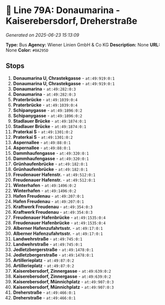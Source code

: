 # 🚌 Line 79A: Donaumarina - Kaiserebersdorf, Dreherstraße

*Generated on 2025-06-23 15:13:09*

**Type:** Bus
**Agency:** Wiener Linien GmbH & Co KG
**Description:** None
**URL:** None
**Color:** `#0A295D`

## Stops

1. **Donaumarina U, Chrastekgasse** - `at:49:919:0:1`
2. **Donaumarina U, Chrastekgasse** - `at:49:919:0:1`
3. **Donaumarina** - `at:49:282:0:3`
4. **Donaumarina** - `at:49:282:0:3`
5. **Praterbrücke** - `at:49:1039:0:4`
6. **Praterbrücke** - `at:49:1039:0:4`
7. **Schipanygasse** - `at:49:1896:0:2`
8. **Schipanygasse** - `at:49:1896:0:2`
9. **Stadlauer Brücke** - `at:49:1874:0:1`
10. **Stadlauer Brücke** - `at:49:1874:0:1`
11. **Praterkai S** - `at:49:1301:0:2`
12. **Praterkai S** - `at:49:1301:0:2`
13. **Aspernallee** - `at:49:88:0:1`
14. **Aspernallee** - `at:49:88:0:1`
15. **Dammhaufengasse** - `at:49:320:0:1`
16. **Dammhaufengasse** - `at:49:320:0:1`
17. **Grünhaufenbrücke** - `at:49:182:0:1`
18. **Grünhaufenbrücke** - `at:49:182:0:1`
19. **Freudenauer Hafenstr.** - `at:49:512:0:1`
20. **Freudenauer Hafenstr.** - `at:49:512:0:1`
21. **Winterhafen** - `at:49:1496:0:2`
22. **Winterhafen** - `at:49:1496:0:2`
23. **Hafen Freudenau** - `at:49:207:0:1`
24. **Hafen Freudenau** - `at:49:207:0:1`
25. **Kraftwerk Freudenau** - `at:49:354:0:3`
26. **Kraftwerk Freudenau** - `at:49:354:0:3`
27. **Freudenauer Hafenbrücke** - `at:49:1535:0:4`
28. **Freudenauer Hafenbrücke** - `at:49:1535:0:4`
29. **Alberner Hafenzufahrtsstr.** - `at:49:17:0:1`
30. **Alberner Hafenzufahrtsstr.** - `at:49:17:0:1`
31. **Landwehrstraße** - `at:49:745:0:1`
32. **Landwehrstraße** - `at:49:745:0:1`
33. **Jedletzbergerstraße** - `at:49:1478:0:1`
34. **Jedletzbergerstraße** - `at:49:1478:0:1`
35. **Artillerieplatz** - `at:49:87:0:2`
36. **Artillerieplatz** - `at:49:87:0:2`
37. **Kaiserebersdorf, Zinnergasse** - `at:49:639:0:2`
38. **Kaiserebersdorf, Zinnergasse** - `at:49:639:0:2`
39. **Kaiserebersdorf, Münnichplatz** - `at:49:907:0:3`
40. **Kaiserebersdorf, Münnichplatz** - `at:49:907:0:3`
41. **Dreherstraße** - `at:49:466:0:1`
42. **Dreherstraße** - `at:49:466:0:1`